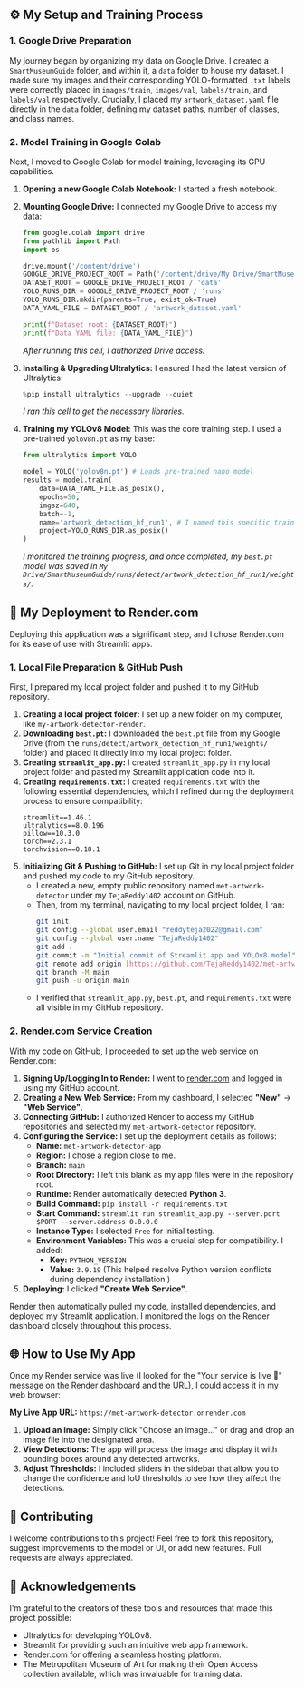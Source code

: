 ## ⚙️ My Setup and Training Process

### 1. Google Drive Preparation

My journey began by organizing my data on Google Drive. I created a `SmartMuseumGuide` folder, and within it, a `data` folder to house my dataset. I made sure my images and their corresponding YOLO-formatted `.txt` labels were correctly placed in `images/train`, `images/val`, `labels/train`, and `labels/val` respectively. Crucially, I placed my `artwork_dataset.yaml` file directly in the `data` folder, defining my dataset paths, number of classes, and class names.

### 2. Model Training in Google Colab

Next, I moved to Google Colab for model training, leveraging its GPU capabilities.

1.  **Opening a new Google Colab Notebook:** I started a fresh notebook.
2.  **Mounting Google Drive:** I connected my Google Drive to access my data:
    ```python
    from google.colab import drive
    from pathlib import Path
    import os

    drive.mount('/content/drive')
    GOOGLE_DRIVE_PROJECT_ROOT = Path('/content/drive/My Drive/SmartMuseumGuide')
    DATASET_ROOT = GOOGLE_DRIVE_PROJECT_ROOT / 'data'
    YOLO_RUNS_DIR = GOOGLE_DRIVE_PROJECT_ROOT / 'runs'
    YOLO_RUNS_DIR.mkdir(parents=True, exist_ok=True)
    DATA_YAML_FILE = DATASET_ROOT / 'artwork_dataset.yaml'

    print(f"Dataset root: {DATASET_ROOT}")
    print(f"Data YAML file: {DATA_YAML_FILE}")
    ```
    *After running this cell, I authorized Drive access.*

3.  **Installing & Upgrading Ultralytics:** I ensured I had the latest version of Ultralytics:
    ```python
    %pip install ultralytics --upgrade --quiet
    ```
    *I ran this cell to get the necessary libraries.*

4.  **Training my YOLOv8 Model:** This was the core training step. I used a pre-trained `yolov8n.pt` as my base:
    ```python
    from ultralytics import YOLO

    model = YOLO('yolov8n.pt') # Loads pre-trained nano model
    results = model.train(
        data=DATA_YAML_FILE.as_posix(),
        epochs=50,
        imgsz=640,
        batch=-1,
        name='artwork_detection_hf_run1', # I named this specific training run
        project=YOLO_RUNS_DIR.as_posix()
    )
    ```
    *I monitored the training progress, and once completed, my `best.pt` model was saved in `My Drive/SmartMuseumGuide/runs/detect/artwork_detection_hf_run1/weights/`.*

## 🚀 My Deployment to Render.com

Deploying this application was a significant step, and I chose Render.com for its ease of use with Streamlit apps.

### 1. Local File Preparation & GitHub Push

First, I prepared my local project folder and pushed it to my GitHub repository.

1.  **Creating a local project folder:** I set up a new folder on my computer, like `my-artwork-detector-render`.
2.  **Downloading `best.pt`:** I downloaded the `best.pt` file from my Google Drive (from the `runs/detect/artwork_detection_hf_run1/weights/` folder) and placed it directly into my local project folder.
3.  **Creating `streamlit_app.py`:** I created `streamlit_app.py` in my local project folder and pasted my Streamlit application code into it.
4.  **Creating `requirements.txt`:** I created `requirements.txt` with the following essential dependencies, which I refined during the deployment process to ensure compatibility:
    ```
    streamlit==1.46.1
    ultralytics==8.0.196
    pillow==10.3.0
    torch==2.3.1
    torchvision==0.18.1
    ```
5.  **Initializing Git & Pushing to GitHub:** I set up Git in my local project folder and pushed my code to my GitHub repository.
    * I created a new, empty public repository named `met-artwork-detector` under my `TejaReddy1402` account on GitHub.
    * Then, from my terminal, navigating to my local project folder, I ran:
        ```bash
        git init
        git config --global user.email "reddyteja2022@gmail.com"
        git config --global user.name "TejaReddy1402"
        git add .
        git commit -m "Initial commit of Streamlit app and YOLOv8 model"
        git remote add origin [https://github.com/TejaReddy1402/met-artwork-detector.git](https://github.com/TejaReddy1402/met-artwork-detector.git)
        git branch -M main
        git push -u origin main
        ```
    * I verified that `streamlit_app.py`, `best.pt`, and `requirements.txt` were all visible in my GitHub repository.

### 2. Render.com Service Creation

With my code on GitHub, I proceeded to set up the web service on Render.com:

1.  **Signing Up/Logging In to Render:** I went to [render.com](https://render.com/) and logged in using my GitHub account.
2.  **Creating a New Web Service:** From my dashboard, I selected **"New"** -> **"Web Service"**.
3.  **Connecting GitHub:** I authorized Render to access my GitHub repositories and selected my `met-artwork-detector` repository.
4.  **Configuring the Service:** I set up the deployment details as follows:
    * **Name:** `met-artwork-detector-app`
    * **Region:** I chose a region close to me.
    * **Branch:** `main`
    * **Root Directory:** I left this blank as my app files were in the repository root.
    * **Runtime:** Render automatically detected **Python 3**.
    * **Build Command:** `pip install -r requirements.txt`
    * **Start Command:** `streamlit run streamlit_app.py --server.port $PORT --server.address 0.0.0.0`
    * **Instance Type:** I selected `Free` for initial testing.
    * **Environment Variables:** This was a crucial step for compatibility. I added:
        * **Key:** `PYTHON_VERSION`
        * **Value:** `3.9.19` (This helped resolve Python version conflicts during dependency installation.)
5.  **Deploying:** I clicked **"Create Web Service"**.

Render then automatically pulled my code, installed dependencies, and deployed my Streamlit application. I monitored the logs on the Render dashboard closely throughout this process.

## 🌐 How to Use My App

Once my Render service was live (I looked for the "Your service is live 🎉" message on the Render dashboard and the URL), I could access it in my web browser:

**My Live App URL:** `https://met-artwork-detector.onrender.com`

1.  **Upload an Image:** Simply click "Choose an image..." or drag and drop an image file into the designated area.
2.  **View Detections:** The app will process the image and display it with bounding boxes around any detected artworks.
3.  **Adjust Thresholds:** I included sliders in the sidebar that allow you to change the confidence and IoU thresholds to see how they affect the detections.

## 🤝 Contributing

I welcome contributions to this project! Feel free to fork this repository, suggest improvements to the model or UI, or add new features. Pull requests are always appreciated.

## 🙏 Acknowledgements

I'm grateful to the creators of these tools and resources that made this project possible:

* Ultralytics for developing YOLOv8.
* Streamlit for providing such an intuitive web app framework.
* Render.com for offering a seamless hosting platform.
* The Metropolitan Museum of Art for making their Open Access collection available, which was invaluable for training data.